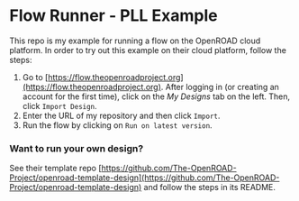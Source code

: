 # Flow Runner - PLL Example

This repo is my example for running a flow on the OpenROAD cloud platform. In order to try out this example on their cloud platform, follow the steps:

1. Go to [https://flow.theopenroadproject.org](https://flow.theopenroadproject.org). After logging in (or creating an account for the first time), click on the _My Designs_ tab on the left. Then, click `Import Design`.
2. Enter the URL of my repository and then click `Import`.
3. Run the flow by clicking on `Run on latest version`.

### Want to run your own design?
See their template repo [https://github.com/The-OpenROAD-Project/openroad-template-design](https://github.com/The-OpenROAD-Project/openroad-template-design) and follow the steps in its README.
